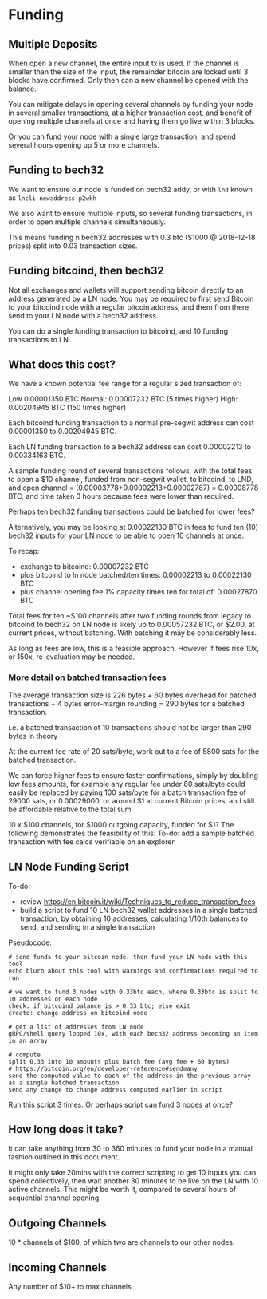 # Funding

## Multiple Deposits

When open a new channel, the entire input tx is used. If the channel is smaller than the size of the input, the remainder bitcoin are locked until 3 blocks have confirmed. Only then can a new channel be opened with the balance.

You can mitigate delays in opening several channels by funding your node in several smaller transactions, at a higher transaction cost, and benefit of opening multiple channels at once and having them go live within 3 blocks.

Or you can fund your node with a single large transaction, and spend several hours opening up 5 or more channels.

## Funding to bech32

We want to ensure our node is funded on bech32 addy, or with `lnd` known as `lncli newaddress p2wkh`

We also want to ensure multiple inputs, so several funding transactions, in order to open multiple channels simultaneously. 

This means funding n bech32 addresses with 0.3 btc ($1000 @ 2018-12-18 prices) split into 0.03 transaction sizes. 

## Funding bitcoind, then bech32

Not all exchanges and wallets will support sending bitcoin directly to an address generated by a LN node. You may be required to first send Bitcoin to your bitcoind node with a regular bitcoin address, and them from there send to your LN node with a bech32 address.

You can do a single funding transaction to bitcoind, and 10 funding transactions to LN.

## What does this cost?

We have a known potential fee range for a regular sized transaction of:

Low     0.00001350 BTC
Normal: 0.00007232 BTC (5 times higher)
High:   0.00204945 BTC (150 times higher)

Each bitcoind funding transaction to a normal pre-segwit address can cost 0.00001350 to 0.00204945 BTC.

Each LN funding transaction to a bech32 address can cost 0.00002213 to 0.00334163 BTC.

A sample funding round of several transactions follows, with the total fees to open a $10 channel, funded from non-segwit wallet, to bitcoind, to LND, and open channel = (0.00003778+0.00002213+0.00002787) = 0.00008778 BTC, and time taken 3 hours because fees were lower than required. 

Perhaps ten bech32 funding transactions could be batched for lower fees?

Alternatively, you may be looking at 0.00022130 BTC in fees to fund ten (10) bech32 inputs for your LN node to be able to open 10 channels at once. 

To recap:

* exchange to bitcoind: 0.00007232 BTC 
* plus bitcoind to ln node batched/ten times: 0.00002213 to 0.00022130 BTC
* plus channel opening fee 1% capacity times ten for total of: 0.00027870 BTC

Total fees for ten ~$100 channels after two funding rounds from legacy to bitcoind to bech32 on LN node is likely up to 0.00057232 BTC, or $2.00, at current prices, without batching. With batching it may be considerably less.

As long as fees are low, this is a feasible approach. However if fees rise 10x, or 150x, re-evaluation may be needed.

### More detail on batched transaction fees

The average transaction size is 226 bytes + 60 bytes overhead for batched transactions + 4 bytes error-margin rounding = 290 bytes for a batched transaction.

i.e. a batched transaction of 10 transactions should not be larger than 290 bytes in theory

At the current fee rate of 20 sats/byte, work out to a fee of 5800 sats for the batched transaction. 

We can force higher fees to ensure faster confirmations, simply by doubling low fees amounts, for example any regular fee under 80 sats/byte could easily be replaced by paying 100 sats/byte for a batch transaction fee of 29000 sats, or 0.00029000, or around $1 at current Bitcoin prices, and still be affordable relative to the total sum.

10 x $100 channels, for $1000 outgoing capacity, funded for $1? The following demonstrates the feasibility of this:
To-do: add a sample batched transaction with fee calcs verifiable on an explorer

## LN Node Funding Script
To-do:
* review https://en.bitcoin.it/wiki/Techniques_to_reduce_transaction_fees
* build a script to fund 10 LN bech32 wallet addresses in a single batched transaction, by obtaining 10 addresses, calculating 1/10th balances to send, and sending in a single transaction

Pseudocode:
```
# send funds to your bitcoin node. then fund your LN node with this tool
echo blurb about this tool with warnings and confirmations required to run

# we want to fund 3 nodes with 0.33btc each, where 0.33btc is split to 10 addresses on each node
check: if bitcoind balance is > 0.33 btc; else exit
create: change address on bitcoind node

# get a list of addresses from LN node
gRPC/shell query looped 10x, with each bech32 address becoming an item in an array

# compute
split 0.33 into 10 amounts plus batch fee (avg fee + 60 bytes)
# https://bitcoin.org/en/developer-reference#sendmany
send the computed value to each of the address in the previous array as a single batched transaction
send any change to change address computed earlier in script
```

Run this script 3 times. Or perhaps script can fund 3 nodes at once?

## How long does it take?

It can take anything from 30 to 360 minutes to fund your node in a manual fashion outlined in this document. 

It might only take 20mins with the correct scripting to get 10 inputs you can spend collectively, then wait another 30 minutes to be live on the LN with 10 active channels. This might be worth it, compared to several hours of sequential channel opening. 

## Outgoing Channels

10 * channels of $100, of which two are channels to our other nodes.

## Incoming Channels

Any number of $10+ to max channels




